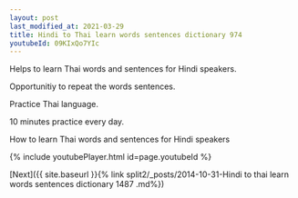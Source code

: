 ```yaml
---
layout: post
last_modified_at: 2021-03-29
title: Hindi to Thai learn words sentences dictionary 974 
youtubeId: 09KIxQo7YIc
---
```

 
 
Helps to learn Thai words and sentences for Hindi speakers.

Opportunitiy to repeat the words sentences. 

Practice Thai language. 
 
10 minutes practice every day. 
 
How to learn Thai words and sentences for Hindi speakers 
 
{% include youtubePlayer.html id=page.youtubeId %}
 
 
[Next]({{ site.baseurl }}{% link  split2/_posts/2014-10-31-Hindi to thai learn words sentences dictionary 1487 .md%})
 
